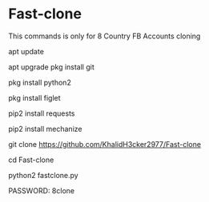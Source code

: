# Fast-clone
This commands is only for 8 Country FB Accounts cloning


apt update

apt upgrade
pkg install git

pkg install python2

pkg install figlet

pip2 install requests 

pip2 install mechanize

git clone https://github.com/KhalidH3cker2977/Fast-clone

cd Fast-clone

python2 fastclone.py

PASSWORD:  8clone


